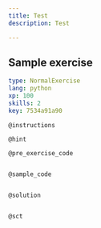 ```yaml
---
title: Test
description: Test

---
```

## Sample exercise

```yaml
type: NormalExercise
lang: python
xp: 100
skills: 2
key: 7534a91a90
```


`@instructions`

`@hint`

`@pre_exercise_code`
```{python}

```

`@sample_code`
```{python}

```

`@solution`
```{python}

```

`@sct`
```{python}

```
